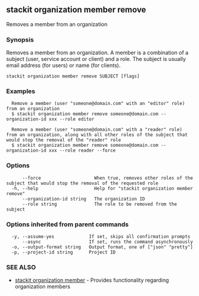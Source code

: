 ## stackit organization member remove

Removes a member from an organization

### Synopsis

Removes a member from an organization.
A member is a combination of a subject (user, service account or client) and a role.
The subject is usually email address (for users) or name (for clients).

```
stackit organization member remove SUBJECT [flags]
```

### Examples

```
  Remove a member (user "someone@domain.com" with an "editor" role) from an organization
  $ stackit organization member remove someone@domain.com --organization-id xxx --role editor

  Remove a member (user "someone@domain.com" with a "reader" role) from an organization, along with all other roles of the subject that would stop the removal of the "reader" role
  $ stackit organization member remove someone@domain.com --organization-id xxx --role reader --force
```

### Options

```
      --force                    When true, removes other roles of the subject that would stop the removal of the requested role
  -h, --help                     Help for "stackit organization member remove"
      --organization-id string   The organization ID
      --role string              The role to be removed from the subject
```

### Options inherited from parent commands

```
  -y, --assume-yes             If set, skips all confirmation prompts
      --async                  If set, runs the command asynchronously
  -o, --output-format string   Output format, one of ["json" "pretty"]
  -p, --project-id string      Project ID
```

### SEE ALSO

* [stackit organization member](./stackit_organization_member.md)	 - Provides functionality regarding organization members

